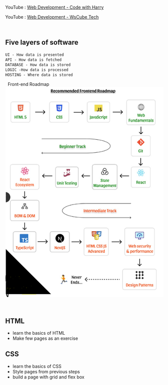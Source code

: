 YouTube : [Web Development - Code with Harry](https://www.youtube.com/watch?v=6mbwJ2xhgzM&list=PLu0W_9lII9agiCUZYRsvtGTXdxkzPyItg) <br>

YouTube : [Web Development - WsCube Tech](https://www.youtube.com/watch?v=HVjjoMvutj4)

&nbsp;

## Five layers of software

```
UI - How data is presented
API - How data is fetched
DATABASE - How data is stored
LOGIC -How data is processed
HOSTING - Where data is stored
```

&nbsp;
Front-end Roadmap
[<img src="https://github.com/Chaitalykundu/Web-Development/blob/master/assests/roadmap.PNG">](https://github.com/Chaitalykundu/Web-Development/blob/master/assests/roadmap.PNG)

&nbsp;

## HTML

- learn the basics of HTML
- Make few pages as an exercise

## CSS

- learn the basics of CSS
- Style pages from previous steps
- build a page with grid and flex box
